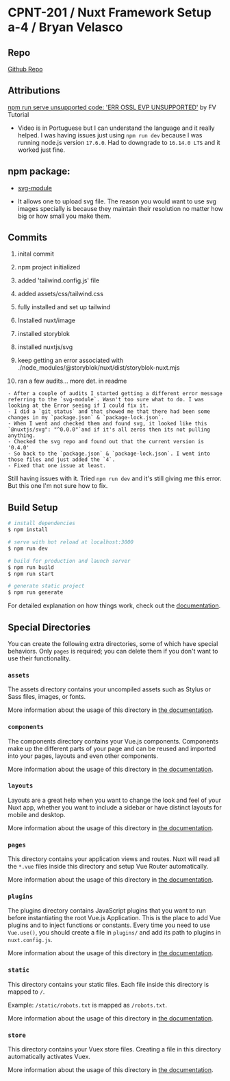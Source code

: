# CPNT-201 / Nuxt Framework Setup a-4 / Bryan Velasco

## Repo

[Github Repo](https://github.com/cosmob3/cpnt201-a4)

## Attributions

[npm run serve unsupported code: 'ERR OSSL EVP UNSUPPORTED'](https://www.youtube.com/watch?v=ypHphKXRKAg&t=355s) by FV Tutorial 

- Video is in Portuguese but I can understand the language and it really helped. I was having issues just using `npm run dev` because I was running node.js version `17.6.0`. Had to downgrade to `16.14.0 LTS` and it worked just fine.  

## npm package: 

- [svg-module](https://github.com/nuxt-community/svg-module)

- It allows one to upload svg file. The reason you would want to use svg images specially is because they maintain their resolution no matter how big or how small you make them. 


## Commits 
   1. inital commit

   2. npm project initialized

   3. added 'tailwind.config.js' file

   4. added assets/css/tailwind.css

   5. fully installed and set up tailwind

   6. Installed nuxt/image

   7. installed storyblok

   8. installed nuxtjs/svg

   9. keep getting an error associated with ./node_modules/@storyblok/nuxt/dist/storyblok-nuxt.mjs


   10. ran a few audits... more det. in readme

    - After a couple of audits I started getting a different error message referring to the `svg-module`. Wasn't too sure what to do. I was looking at the Error seeing if I could fix it.
    - I did a `git status` and that showed me that there had been some changes in my `package.json` & `package-lock.json`.
    - When I went and checked them and found svg, it looked like this `@nuxtjs/svg": "^0.0.0"`and if it's all zeros then its not pulling anything. 
    - Checked the svg repo and found out that the current version is '0.4.0'
    - So back to the `package.json` & `package-lock.json`. I went into those files and just added the `4`. 
    - Fixed that one issue at least. 

Still having issues with it. Tried `npm run dev` and it's still giving me this error. But this one I'm not sure how to fix.



## Build Setup

```bash
# install dependencies
$ npm install

# serve with hot reload at localhost:3000
$ npm run dev

# build for production and launch server
$ npm run build
$ npm run start

# generate static project
$ npm run generate
```

For detailed explanation on how things work, check out the [documentation](https://nuxtjs.org).

## Special Directories

You can create the following extra directories, some of which have special behaviors. Only `pages` is required; you can delete them if you don't want to use their functionality.

### `assets`

The assets directory contains your uncompiled assets such as Stylus or Sass files, images, or fonts.

More information about the usage of this directory in [the documentation](https://nuxtjs.org/docs/2.x/directory-structure/assets).

### `components`

The components directory contains your Vue.js components. Components make up the different parts of your page and can be reused and imported into your pages, layouts and even other components.

More information about the usage of this directory in [the documentation](https://nuxtjs.org/docs/2.x/directory-structure/components).

### `layouts`

Layouts are a great help when you want to change the look and feel of your Nuxt app, whether you want to include a sidebar or have distinct layouts for mobile and desktop.

More information about the usage of this directory in [the documentation](https://nuxtjs.org/docs/2.x/directory-structure/layouts).

### `pages`

This directory contains your application views and routes. Nuxt will read all the `*.vue` files inside this directory and setup Vue Router automatically.

More information about the usage of this directory in [the documentation](https://nuxtjs.org/docs/2.x/get-started/routing).

### `plugins`

The plugins directory contains JavaScript plugins that you want to run before instantiating the root Vue.js Application. This is the place to add Vue plugins and to inject functions or constants. Every time you need to use `Vue.use()`, you should create a file in `plugins/` and add its path to plugins in `nuxt.config.js`.

More information about the usage of this directory in [the documentation](https://nuxtjs.org/docs/2.x/directory-structure/plugins).

### `static`

This directory contains your static files. Each file inside this directory is mapped to `/`.

Example: `/static/robots.txt` is mapped as `/robots.txt`.

More information about the usage of this directory in [the documentation](https://nuxtjs.org/docs/2.x/directory-structure/static).

### `store`

This directory contains your Vuex store files. Creating a file in this directory automatically activates Vuex.

More information about the usage of this directory in [the documentation](https://nuxtjs.org/docs/2.x/directory-structure/store).
